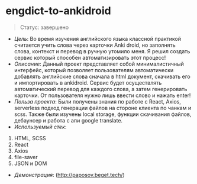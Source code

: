 # engdict-to-ankidroid
> Статус: завершено

- _Цель_:
Во время изучения английского языка классной практикой считается учить слова через карточки Anki droid, но заполнять слова, контекст и перевод в ручную утомило меня. Я решил создать сервис который способен автоматизировать этот процесс!
- _Описание_:
Данный проект представляет собой минималистичный интерфейс, который позволяет пользователям автоматически добавлять английские слова сначала в html документ, скачивать его и импортировать в ankidroid. Сервис будет осуществлять автоматический перевод для каждого слова, а затем генерировать карточки. От пользователя нужно лишь ввести слово и нажать enter!
- _Польза проекта_: 
Были получены знания по работе с React, Axios, serverless подход генерации файлов на стороне клиента по чанкам и scss. Также были изучены local storage, функции скачивания файлов, дебаунсер и работа с апи google translate.
- _Используемый стек_:
1. HTML, SCSS
2. React
3. Axios
4. file-saver
5. JSON и DOM
- _Демонстрация_:
  (http://paposov.beget.tech/)

